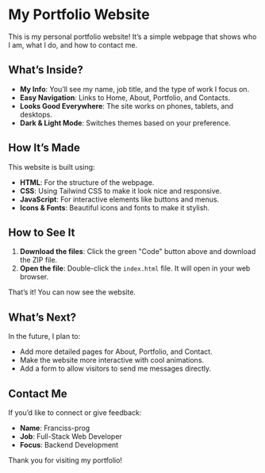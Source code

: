 # My Portfolio Website

This is my personal portfolio website! It’s a simple webpage that shows who I am, what I do, and how to contact me.

## What’s Inside?

- **My Info**: You’ll see my name, job title, and the type of work I focus on.
- **Easy Navigation**: Links to Home, About, Portfolio, and Contacts.
- **Looks Good Everywhere**: The site works on phones, tablets, and desktops.
- **Dark & Light Mode**: Switches themes based on your preference.

## How It’s Made

This website is built using:

- **HTML**: For the structure of the webpage.
- **CSS**: Using Tailwind CSS to make it look nice and responsive.
- **JavaScript**: For interactive elements like buttons and menus.
- **Icons & Fonts**: Beautiful icons and fonts to make it stylish.

## How to See It

1. **Download the files**: Click the green "Code" button above and download the ZIP file.
2. **Open the file**: Double-click the `index.html` file. It will open in your web browser.

That’s it! You can now see the website.

## What’s Next?

In the future, I plan to:

- Add more detailed pages for About, Portfolio, and Contact.
- Make the website more interactive with cool animations.
- Add a form to allow visitors to send me messages directly.

## Contact Me

If you’d like to connect or give feedback:

- **Name**: Franciss-prog
- **Job**: Full-Stack Web Developer
- **Focus**: Backend Development

Thank you for visiting my portfolio!
